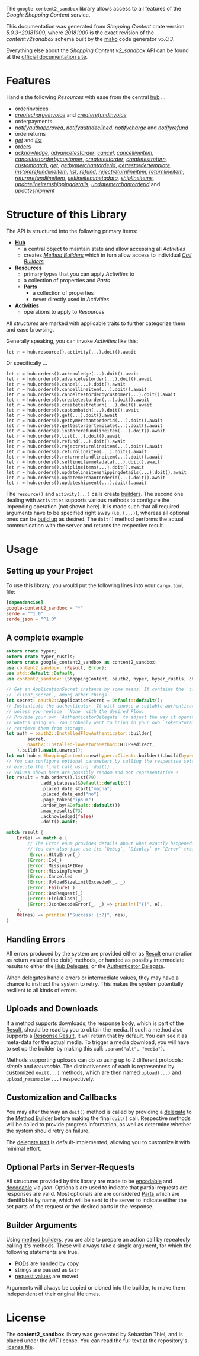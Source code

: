 <!---
DO NOT EDIT !
This file was generated automatically from 'src/generator/templates/api/README.md.mako'
DO NOT EDIT !
-->
The `google-content2_sandbox` library allows access to all features of the *Google Shopping Content* service.

This documentation was generated from *Shopping Content* crate version *5.0.3+20181009*, where *20181009* is the exact revision of the *content:v2sandbox* schema built by the [mako](http://www.makotemplates.org/) code generator *v5.0.3*.

Everything else about the *Shopping Content* *v2_sandbox* API can be found at the
[official documentation site](https://developers.google.com/shopping-content).
# Features

Handle the following *Resources* with ease from the central [hub](https://docs.rs/google-content2_sandbox/5.0.3+20181009/google_content2_sandbox/ShoppingContent) ...

* orderinvoices
 * [*createchargeinvoice*](https://docs.rs/google-content2_sandbox/5.0.3+20181009/google_content2_sandbox/api::OrderinvoiceCreatechargeinvoiceCall) and [*createrefundinvoice*](https://docs.rs/google-content2_sandbox/5.0.3+20181009/google_content2_sandbox/api::OrderinvoiceCreaterefundinvoiceCall)
* orderpayments
 * [*notifyauthapproved*](https://docs.rs/google-content2_sandbox/5.0.3+20181009/google_content2_sandbox/api::OrderpaymentNotifyauthapprovedCall), [*notifyauthdeclined*](https://docs.rs/google-content2_sandbox/5.0.3+20181009/google_content2_sandbox/api::OrderpaymentNotifyauthdeclinedCall), [*notifycharge*](https://docs.rs/google-content2_sandbox/5.0.3+20181009/google_content2_sandbox/api::OrderpaymentNotifychargeCall) and [*notifyrefund*](https://docs.rs/google-content2_sandbox/5.0.3+20181009/google_content2_sandbox/api::OrderpaymentNotifyrefundCall)
* orderreturns
 * [*get*](https://docs.rs/google-content2_sandbox/5.0.3+20181009/google_content2_sandbox/api::OrderreturnGetCall) and [*list*](https://docs.rs/google-content2_sandbox/5.0.3+20181009/google_content2_sandbox/api::OrderreturnListCall)
* [orders](https://docs.rs/google-content2_sandbox/5.0.3+20181009/google_content2_sandbox/api::Order)
 * [*acknowledge*](https://docs.rs/google-content2_sandbox/5.0.3+20181009/google_content2_sandbox/api::OrderAcknowledgeCall), [*advancetestorder*](https://docs.rs/google-content2_sandbox/5.0.3+20181009/google_content2_sandbox/api::OrderAdvancetestorderCall), [*cancel*](https://docs.rs/google-content2_sandbox/5.0.3+20181009/google_content2_sandbox/api::OrderCancelCall), [*cancellineitem*](https://docs.rs/google-content2_sandbox/5.0.3+20181009/google_content2_sandbox/api::OrderCancellineitemCall), [*canceltestorderbycustomer*](https://docs.rs/google-content2_sandbox/5.0.3+20181009/google_content2_sandbox/api::OrderCanceltestorderbycustomerCall), [*createtestorder*](https://docs.rs/google-content2_sandbox/5.0.3+20181009/google_content2_sandbox/api::OrderCreatetestorderCall), [*createtestreturn*](https://docs.rs/google-content2_sandbox/5.0.3+20181009/google_content2_sandbox/api::OrderCreatetestreturnCall), [*custombatch*](https://docs.rs/google-content2_sandbox/5.0.3+20181009/google_content2_sandbox/api::OrderCustombatchCall), [*get*](https://docs.rs/google-content2_sandbox/5.0.3+20181009/google_content2_sandbox/api::OrderGetCall), [*getbymerchantorderid*](https://docs.rs/google-content2_sandbox/5.0.3+20181009/google_content2_sandbox/api::OrderGetbymerchantorderidCall), [*gettestordertemplate*](https://docs.rs/google-content2_sandbox/5.0.3+20181009/google_content2_sandbox/api::OrderGettestordertemplateCall), [*instorerefundlineitem*](https://docs.rs/google-content2_sandbox/5.0.3+20181009/google_content2_sandbox/api::OrderInstorerefundlineitemCall), [*list*](https://docs.rs/google-content2_sandbox/5.0.3+20181009/google_content2_sandbox/api::OrderListCall), [*refund*](https://docs.rs/google-content2_sandbox/5.0.3+20181009/google_content2_sandbox/api::OrderRefundCall), [*rejectreturnlineitem*](https://docs.rs/google-content2_sandbox/5.0.3+20181009/google_content2_sandbox/api::OrderRejectreturnlineitemCall), [*returnlineitem*](https://docs.rs/google-content2_sandbox/5.0.3+20181009/google_content2_sandbox/api::OrderReturnlineitemCall), [*returnrefundlineitem*](https://docs.rs/google-content2_sandbox/5.0.3+20181009/google_content2_sandbox/api::OrderReturnrefundlineitemCall), [*setlineitemmetadata*](https://docs.rs/google-content2_sandbox/5.0.3+20181009/google_content2_sandbox/api::OrderSetlineitemmetadataCall), [*shiplineitems*](https://docs.rs/google-content2_sandbox/5.0.3+20181009/google_content2_sandbox/api::OrderShiplineitemCall), [*updatelineitemshippingdetails*](https://docs.rs/google-content2_sandbox/5.0.3+20181009/google_content2_sandbox/api::OrderUpdatelineitemshippingdetailCall), [*updatemerchantorderid*](https://docs.rs/google-content2_sandbox/5.0.3+20181009/google_content2_sandbox/api::OrderUpdatemerchantorderidCall) and [*updateshipment*](https://docs.rs/google-content2_sandbox/5.0.3+20181009/google_content2_sandbox/api::OrderUpdateshipmentCall)




# Structure of this Library

The API is structured into the following primary items:

* **[Hub](https://docs.rs/google-content2_sandbox/5.0.3+20181009/google_content2_sandbox/ShoppingContent)**
    * a central object to maintain state and allow accessing all *Activities*
    * creates [*Method Builders*](https://docs.rs/google-content2_sandbox/5.0.3+20181009/google_content2_sandbox/client::MethodsBuilder) which in turn
      allow access to individual [*Call Builders*](https://docs.rs/google-content2_sandbox/5.0.3+20181009/google_content2_sandbox/client::CallBuilder)
* **[Resources](https://docs.rs/google-content2_sandbox/5.0.3+20181009/google_content2_sandbox/client::Resource)**
    * primary types that you can apply *Activities* to
    * a collection of properties and *Parts*
    * **[Parts](https://docs.rs/google-content2_sandbox/5.0.3+20181009/google_content2_sandbox/client::Part)**
        * a collection of properties
        * never directly used in *Activities*
* **[Activities](https://docs.rs/google-content2_sandbox/5.0.3+20181009/google_content2_sandbox/client::CallBuilder)**
    * operations to apply to *Resources*

All *structures* are marked with applicable traits to further categorize them and ease browsing.

Generally speaking, you can invoke *Activities* like this:

```Rust,ignore
let r = hub.resource().activity(...).doit().await
```

Or specifically ...

```ignore
let r = hub.orders().acknowledge(...).doit().await
let r = hub.orders().advancetestorder(...).doit().await
let r = hub.orders().cancel(...).doit().await
let r = hub.orders().cancellineitem(...).doit().await
let r = hub.orders().canceltestorderbycustomer(...).doit().await
let r = hub.orders().createtestorder(...).doit().await
let r = hub.orders().createtestreturn(...).doit().await
let r = hub.orders().custombatch(...).doit().await
let r = hub.orders().get(...).doit().await
let r = hub.orders().getbymerchantorderid(...).doit().await
let r = hub.orders().gettestordertemplate(...).doit().await
let r = hub.orders().instorerefundlineitem(...).doit().await
let r = hub.orders().list(...).doit().await
let r = hub.orders().refund(...).doit().await
let r = hub.orders().rejectreturnlineitem(...).doit().await
let r = hub.orders().returnlineitem(...).doit().await
let r = hub.orders().returnrefundlineitem(...).doit().await
let r = hub.orders().setlineitemmetadata(...).doit().await
let r = hub.orders().shiplineitems(...).doit().await
let r = hub.orders().updatelineitemshippingdetails(...).doit().await
let r = hub.orders().updatemerchantorderid(...).doit().await
let r = hub.orders().updateshipment(...).doit().await
```

The `resource()` and `activity(...)` calls create [builders][builder-pattern]. The second one dealing with `Activities`
supports various methods to configure the impending operation (not shown here). It is made such that all required arguments have to be
specified right away (i.e. `(...)`), whereas all optional ones can be [build up][builder-pattern] as desired.
The `doit()` method performs the actual communication with the server and returns the respective result.

# Usage

## Setting up your Project

To use this library, you would put the following lines into your `Cargo.toml` file:

```toml
[dependencies]
google-content2_sandbox = "*"
serde = "^1.0"
serde_json = "^1.0"
```

## A complete example

```Rust
extern crate hyper;
extern crate hyper_rustls;
extern crate google_content2_sandbox as content2_sandbox;
use content2_sandbox::{Result, Error};
use std::default::Default;
use content2_sandbox::{ShoppingContent, oauth2, hyper, hyper_rustls, chrono, FieldMask};

// Get an ApplicationSecret instance by some means. It contains the `client_id` and
// `client_secret`, among other things.
let secret: oauth2::ApplicationSecret = Default::default();
// Instantiate the authenticator. It will choose a suitable authentication flow for you,
// unless you replace  `None` with the desired Flow.
// Provide your own `AuthenticatorDelegate` to adjust the way it operates and get feedback about
// what's going on. You probably want to bring in your own `TokenStorage` to persist tokens and
// retrieve them from storage.
let auth = oauth2::InstalledFlowAuthenticator::builder(
        secret,
        oauth2::InstalledFlowReturnMethod::HTTPRedirect,
    ).build().await.unwrap();
let mut hub = ShoppingContent::new(hyper::Client::builder().build(hyper_rustls::HttpsConnectorBuilder::new().with_native_roots().https_or_http().enable_http1().build()), auth);
// You can configure optional parameters by calling the respective setters at will, and
// execute the final call using `doit()`.
// Values shown here are possibly random and not representative !
let result = hub.orders().list(79)
             .add_statuses(&Default::default())
             .placed_date_start("magna")
             .placed_date_end("no")
             .page_token("ipsum")
             .order_by(&Default::default())
             .max_results(73)
             .acknowledged(false)
             .doit().await;

match result {
    Err(e) => match e {
        // The Error enum provides details about what exactly happened.
        // You can also just use its `Debug`, `Display` or `Error` traits
         Error::HttpError(_)
        |Error::Io(_)
        |Error::MissingAPIKey
        |Error::MissingToken(_)
        |Error::Cancelled
        |Error::UploadSizeLimitExceeded(_, _)
        |Error::Failure(_)
        |Error::BadRequest(_)
        |Error::FieldClash(_)
        |Error::JsonDecodeError(_, _) => println!("{}", e),
    },
    Ok(res) => println!("Success: {:?}", res),
}

```
## Handling Errors

All errors produced by the system are provided either as [Result](https://docs.rs/google-content2_sandbox/5.0.3+20181009/google_content2_sandbox/client::Result) enumeration as return value of
the doit() methods, or handed as possibly intermediate results to either the
[Hub Delegate](https://docs.rs/google-content2_sandbox/5.0.3+20181009/google_content2_sandbox/client::Delegate), or the [Authenticator Delegate](https://docs.rs/yup-oauth2/*/yup_oauth2/trait.AuthenticatorDelegate.html).

When delegates handle errors or intermediate values, they may have a chance to instruct the system to retry. This
makes the system potentially resilient to all kinds of errors.

## Uploads and Downloads
If a method supports downloads, the response body, which is part of the [Result](https://docs.rs/google-content2_sandbox/5.0.3+20181009/google_content2_sandbox/client::Result), should be
read by you to obtain the media.
If such a method also supports a [Response Result](https://docs.rs/google-content2_sandbox/5.0.3+20181009/google_content2_sandbox/client::ResponseResult), it will return that by default.
You can see it as meta-data for the actual media. To trigger a media download, you will have to set up the builder by making
this call: `.param("alt", "media")`.

Methods supporting uploads can do so using up to 2 different protocols:
*simple* and *resumable*. The distinctiveness of each is represented by customized
`doit(...)` methods, which are then named `upload(...)` and `upload_resumable(...)` respectively.

## Customization and Callbacks

You may alter the way an `doit()` method is called by providing a [delegate](https://docs.rs/google-content2_sandbox/5.0.3+20181009/google_content2_sandbox/client::Delegate) to the
[Method Builder](https://docs.rs/google-content2_sandbox/5.0.3+20181009/google_content2_sandbox/client::CallBuilder) before making the final `doit()` call.
Respective methods will be called to provide progress information, as well as determine whether the system should
retry on failure.

The [delegate trait](https://docs.rs/google-content2_sandbox/5.0.3+20181009/google_content2_sandbox/client::Delegate) is default-implemented, allowing you to customize it with minimal effort.

## Optional Parts in Server-Requests

All structures provided by this library are made to be [encodable](https://docs.rs/google-content2_sandbox/5.0.3+20181009/google_content2_sandbox/client::RequestValue) and
[decodable](https://docs.rs/google-content2_sandbox/5.0.3+20181009/google_content2_sandbox/client::ResponseResult) via *json*. Optionals are used to indicate that partial requests are responses
are valid.
Most optionals are are considered [Parts](https://docs.rs/google-content2_sandbox/5.0.3+20181009/google_content2_sandbox/client::Part) which are identifiable by name, which will be sent to
the server to indicate either the set parts of the request or the desired parts in the response.

## Builder Arguments

Using [method builders](https://docs.rs/google-content2_sandbox/5.0.3+20181009/google_content2_sandbox/client::CallBuilder), you are able to prepare an action call by repeatedly calling it's methods.
These will always take a single argument, for which the following statements are true.

* [PODs][wiki-pod] are handed by copy
* strings are passed as `&str`
* [request values](https://docs.rs/google-content2_sandbox/5.0.3+20181009/google_content2_sandbox/client::RequestValue) are moved

Arguments will always be copied or cloned into the builder, to make them independent of their original life times.

[wiki-pod]: http://en.wikipedia.org/wiki/Plain_old_data_structure
[builder-pattern]: http://en.wikipedia.org/wiki/Builder_pattern
[google-go-api]: https://github.com/google/google-api-go-client

# License
The **content2_sandbox** library was generated by Sebastian Thiel, and is placed
under the *MIT* license.
You can read the full text at the repository's [license file][repo-license].

[repo-license]: https://github.com/Byron/google-apis-rsblob/main/LICENSE.md

